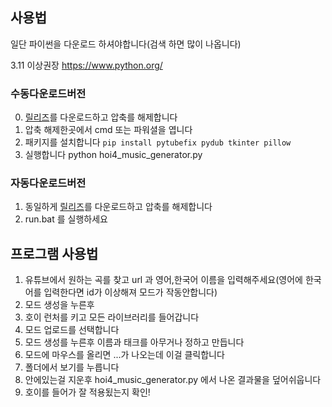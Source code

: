 ## 사용법
일단 파이썬을 다운로드 하셔야합니다(검색 하면 많이 나옵니다)

3.11 이상권장
https://www.python.org/


### 수동다운로드버전


0. [릴리즈](https://github.com/kskskwi2/Hoi-Music-Mode-Auto-Generator/archive/refs/tags/tag.zip)를 다운로드하고 압축를 해제합니다
1. 압축 해제한곳에서 cmd 또는 파워셜을 엽니다
2. 패키지를 설치합니다
   ```pip install pytubefix pydub tkinter pillow```
3. 실행합니다 python hoi4_music_generator.py


### 자동다운로드버전

1. 동일하게 [릴리즈](https://github.com/kskskwi2/Hoi-Music-Mode-Auto-Generator/archive/refs/tags/tag.zip)를 다운로드하고 압축를 해제합니다
2. run.bat 를 실행하세요


## 프로그램 사용법
1. 유튜브에서 원하는 곡를 찾고 url 과 영어,한국어 이름을 입력해주세요(영어에 한국어를 입력한다면 id가 이상해져 모드가 작동안합니다)
2. 모드 생성을 누른후
3.  호이 런처를 키고 모든 라이브러리를 들어갑니다
4.   모드 업로드를 선택합니다
5.  모드 생성를 누른후 이름과 태크를 아무거나 정하고 만듭니다
6.  모드에 마우스를 올리면 ...가 나오는데 이걸 클릭합니다
7. 폴더에서 보기를 누릅니다
8. 안에있는걸 지운후 hoi4_music_generator.py 에서 나온 결과물을 덮어쉬웁니다
9. 호이를 들어가 잘 적용됬는지 확인!
